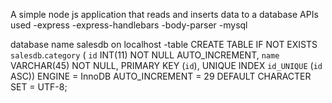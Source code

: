 A simple node js application that reads and inserts data to a database
APIs used
-express
-express-handlebars
-body-parser
-mysql

database name salesdb on localhost
-table
CREATE TABLE IF NOT EXISTS `salesdb`.`category` (
    `id` INT(11) NOT NULL AUTO_INCREMENT,
    `name` VARCHAR(45) NOT NULL,
    PRIMARY KEY (`id`),
    UNIQUE INDEX `id_UNIQUE` (`id` ASC))
  ENGINE = InnoDB
  AUTO_INCREMENT = 29
  DEFAULT CHARACTER SET = UTF-8;

